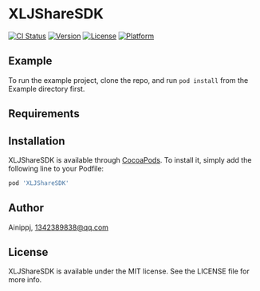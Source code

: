 # XLJShareSDK

[![CI Status](https://img.shields.io/travis/Ainippj/XLJShareSDK.svg?style=flat)](https://travis-ci.org/Ainippj/XLJShareSDK)
[![Version](https://img.shields.io/cocoapods/v/XLJShareSDK.svg?style=flat)](https://cocoapods.org/pods/XLJShareSDK)
[![License](https://img.shields.io/cocoapods/l/XLJShareSDK.svg?style=flat)](https://cocoapods.org/pods/XLJShareSDK)
[![Platform](https://img.shields.io/cocoapods/p/XLJShareSDK.svg?style=flat)](https://cocoapods.org/pods/XLJShareSDK)

## Example

To run the example project, clone the repo, and run `pod install` from the Example directory first.

## Requirements

## Installation

XLJShareSDK is available through [CocoaPods](https://cocoapods.org). To install
it, simply add the following line to your Podfile:

```ruby
pod 'XLJShareSDK'
```

## Author

Ainippj, 1342389838@qq.com

## License

XLJShareSDK is available under the MIT license. See the LICENSE file for more info.
